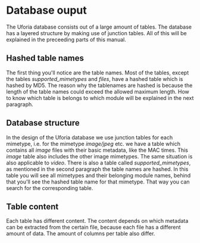 Database ouput
======
The Uforia database consists out of a large amount of tables. The database has a layered structure by making use of junction tables. All of this will be explained in the preceeding parts of this manual.

Hashed table names
-----
The first thing you'll notice are the table names. Most of the tables, except the tables *supported_mimetypes* and *files*, have a hashed table which is hashed by MD5. The reason why the tablenames are hashed is because the length of the table names could exceed the allowed maximum length. How to know which table is belongs to which module will be explained in the next paragraph.

Database structure
-----
In the design of the Uforia database we use junction tables for each mimetype, i.e. for the mimetype *image/jpeg* etc. we have a table which contains all *image* files with their basic metadata, like the MAC times. This *image* table also includes the other image mimetypes. The same situation is also applicable to *video*.
There is also a table called *supported_mimetypes*, as mentioned in the second paragraph the table names are hashed. In this table you will see all mimetypes and their belonging module names, behind that you'll see the hashed table name for that mimetype. That way you can search for the corresponding table.

Table content
-----
Each table has different content. The content depends on which metadata can be extracted from the certain file, because each file has a different amount of data. The amount of columns per table also differ.

